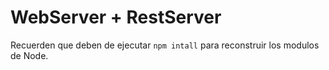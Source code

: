 # WebServer + RestServer

Recuerden que deben de ejecutar ```npm intall``` para reconstruir los
modulos de Node.